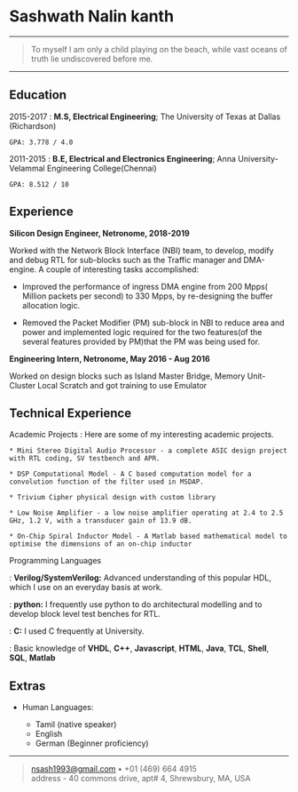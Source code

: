 Sashwath Nalin kanth
============

----
>  To myself I am only a child playing on the beach, while vast oceans of truth lie undiscovered before me.
----

Education
---------

2015-2017 
:   **M.S, Electrical Engineering**; The University of Texas at Dallas (Richardson)

    GPA: 3.778 / 4.0

2011-2015
:   **B.E, Electrical and Electronics Engineering**; Anna University- Velammal Engineering College(Chennai)

    GPA: 8.512 / 10

Experience
----------

**Silicon Design Engineer, Netronome, 2018-2019**

Worked with the Network Block Interface (NBI) team, to develop, modify and debug RTL for sub-blocks such as the Traffic manager and DMA-engine. A couple of interesting tasks accomplished:

* Improved the performance of ingress DMA engine from 200 Mpps( Million packets per second) to 330 Mpps, by re-designing the buffer allocation logic.

* Removed the Packet Modifier (PM) sub-block in NBI to reduce area and power and implemented logic required for the two features(of the several features provided by PM)that the PM was being used for.

**Engineering Intern, Netronome, May 2016 - Aug 2016**

Worked on design blocks such as Island Master Bridge, Memory Unit-Cluster Local Scratch and got training to use Emulator

Technical Experience
--------------------

Academic Projects
:   Here are some of my interesting academic projects.

    * Mini Stereo Digital Audio Processor - a complete ASIC design project with RTL coding, SV testbench and APR.
    
    * DSP Computational Model - A C based computation model for a convolution function of the filter used in MSDAP.
    
    * Trivium Cipher physical design with custom library 
    
    * Low Noise Amplifier - a low noise amplifier operating at 2.4 to 2.5 GHz, 1.2 V, with a transducer gain of 13.9 dB.
    
    * On-Chip Spiral Inductor Model - A Matlab based mathematical model to optimise the dimensions of an on-chip inductor

Programming Languages

:   **Verilog/SystemVerilog:** Advanced understanding of this popular HDL, which I use on an everyday basis at work. 

:   **python:** I frequently use python to do architectural modelling and to develop block level test benches for RTL.

:   **C:** I used C frequently at University.

:   Basic knowledge of **VHDL**, **C++**, **Javascript**, **HTML**, **Java**, **TCL**, **Shell**, **SQL**, **Matlab**

[ref]: https://github.com/Sash-github-account

Extras
----------------------------------------

* Human Languages:

     * Tamil (native speaker)
     * English
     * German (Beginner proficiency)
----

> <nsash1993@gmail.com> • +01 (469) 664 4915\
> address - 40 commons drive, apt# 4, Shrewsbury, MA, USA
